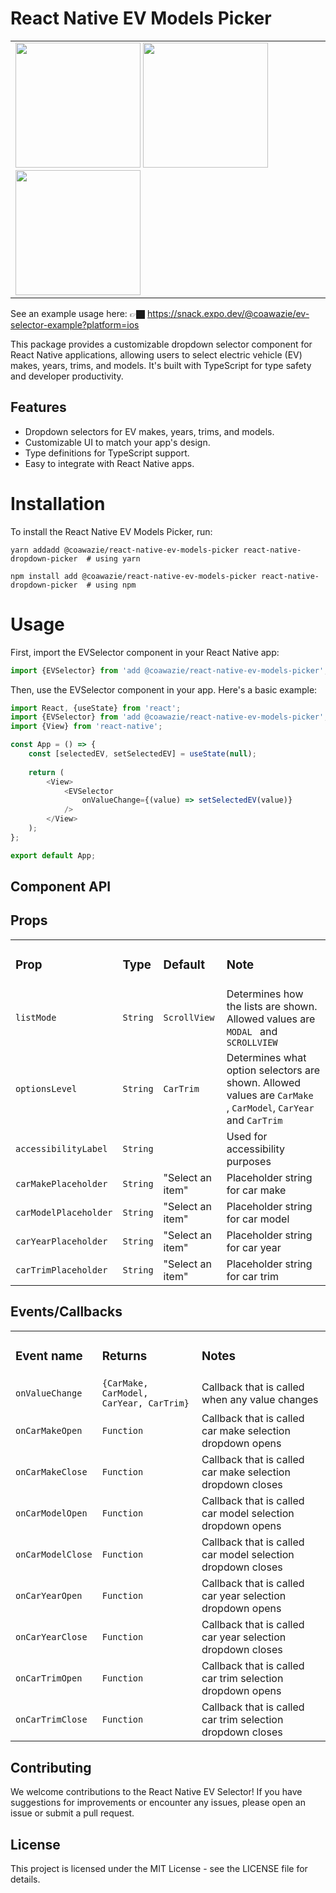 # React Native EV Models Picker

<table >
<td >
<img src="https://github.com/chinomnsoawazie/react-native-ev-models-picker/assets/26738901/620ca276-6e6a-4885-937c-f4a54c28f6ab" width="200" height="200"/>

<img src="https://github.com/chinomnsoawazie/react-native-ev-models-picker/assets/26738901/390baaac-3ef6-476b-a947-63e9257ce762" width="200" height="200"/>

<img src="https://github.com/chinomnsoawazie/react-native-ev-models-picker/assets/26738901/3abae66c-a865-4965-81c7-5024897b7507" width="200" height="200"/>
</td>
</table>

See an example usage here: 👉🏿 https://snack.expo.dev/@coawazie/ev-selector-example?platform=ios

This package provides a customizable dropdown selector component for React Native applications, allowing users to select
electric vehicle (EV) makes, years, trims, and models. It's built with TypeScript for type safety and developer
productivity.

## Features

- Dropdown selectors for EV makes, years, trims, and models.
- Customizable UI to match your app's design.
- Type definitions for TypeScript support.
- Easy to integrate with React Native apps.

# Installation

To install the React Native EV Models Picker, run:

```
yarn addadd @coawazie/react-native-ev-models-picker react-native-dropdown-picker  # using yarn

npm install add @coawazie/react-native-ev-models-picker react-native-dropdown-picker  # using npm
```

# Usage

First, import the EVSelector component in your React Native app:

```typescript tsx
import {EVSelector} from 'add @coawazie/react-native-ev-models-picker';

```

Then, use the EVSelector component in your app. Here's a basic example:

```typescript jsx
import React, {useState} from 'react';
import {EVSelector} from 'add @coawazie/react-native-ev-models-picker';
import {View} from 'react-native';

const App = () => {
	const [selectedEV, setSelectedEV] = useState(null);
	
	return (
		<View>
			<EVSelector
				onValueChange={(value) => setSelectedEV(value)}
			/>
		</View>
	);
};

export default App;

```

## Component  API

## Props

<table style="width:100%">
<tr>
<td><h3>Prop</h3></td>
<td><h3>Type</h3></td>
<td><h3>Default</h3></td>
<td><h3>Note</h3></td>
</tr>
<tr>
<td> <code>listMode</code> </td>
<td><code>String</code></td>
<td><code>ScrollView</code></td>
<td>Determines how the lists are shown. Allowed values are <code>MODAL </code> and <code>SCROLLVIEW</code></td>
</tr>

<tr>
<td> <code>optionsLevel</code> </td>
<td><code>String</code></td>
<td><code>CarTrim</code></td>
<td>Determines what option selectors are shown. Allowed values are <code>CarMake </code>, <code>CarModel</code>,  <code>CarYear</code> and  <code>CarTrim</code></td>
</tr>
<tr>
<td> <code>accessibilityLabel</code> </td>
<td><code>String</code></td>
<td></td>
<td>Used for accessibility purposes</td>
</tr>

<tr>
<td> <code>carMakePlaceholder</code> </td>
<td><code>String</code></td>
<td>"Select an item"</td>
<td>Placeholder string for car make</td>
</tr>

<tr>
<td> <code>carModelPlaceholder</code> </td>
<td><code>String</code></td>
<td>"Select an item"</td>
<td>Placeholder string for car model</td>
</tr>
<tr>
<td> <code>carYearPlaceholder</code> </td>
<td><code>String</code></td>
<td>"Select an item"</td>
<td>Placeholder string for car year</td>
</tr>
<tr>
<td> <code>carTrimPlaceholder</code> </td>
<td><code>String</code></td>
<td>"Select an item"</td>
<td>Placeholder string for car trim</td>
</tr>



</table>

## Events/Callbacks

<table style="width:100%">
<tr>
<td><h3>Event name</h3></td>
<td><h3>Returns</h3></td>
<td><h3>Notes</h3></td>
</tr>
<tr>
<td> <code>onValueChange</code> </td>
<td><code>{CarMake, CarModel, CarYear, CarTrim}</code></td>
<td>Callback that is called when any value changes</td>
</tr>
<tr>
<td> <code>onCarMakeOpen</code> </td>
<td><code>Function</td>
<td>Callback that is called car make selection dropdown opens</td>
</tr>
<tr>
<td> <code>onCarMakeClose</code> </td>
<td><code>Function</td>
<td>Callback that is called car make selection dropdown closes</td>
</tr>
<tr>
<td> <code>onCarModelOpen</code> </td>
<td><code>Function</td>
<td>Callback that is called car model selection dropdown opens</td>
</tr>
<tr>
<td> <code>onCarModelClose</code> </td>
<td><code>Function</td>
<td>Callback that is called car model selection dropdown closes</td>
</tr>
<tr>
<td> <code>onCarYearOpen</code> </td>
<td><code>Function</td>
<td>Callback that is called car year selection dropdown opens</td>
</tr>
<tr>
<td> <code>onCarYearClose</code> </td>
<td><code>Function</td>
<td>Callback that is called car year selection dropdown closes</td>
</tr>
<tr>
<td> <code>onCarTrimOpen</code> </td>
<td><code>Function</td>
<td>Callback that is called car trim selection dropdown opens</td>
</tr>
<tr>
<td> <code>onCarTrimClose</code> </td>
<td><code>Function</td>
<td>Callback that is called car trim selection dropdown closes</td>
</tr>

</table>

## Contributing

We welcome contributions to the React Native EV Selector! If you have suggestions for improvements or encounter any
issues, please open an issue or submit a pull request.

## License

This project is licensed under the MIT License - see the LICENSE file for details.
<style>
.tableContainer {width: 100%}
</style>
